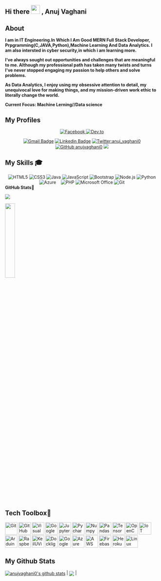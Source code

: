 ## Hi there  <img src="https://github.com/TheDudeThatCode/TheDudeThatCode/blob/master/Assets/Hi.gif" width="29px"> , Anuj Vaghani

 ## About
<b>I am in IT Engineering.In Which I Am Good MERN Full Stack Developer, Prpgramming(C,JAVA,Python),Machine Learning And Data Analytics. I am also intersted in cyber security,in which i am learning more.</b>

<b>I’ve always sought out opportunities and challenges that are meaningful to me. Although my professional path has taken many twists and turns I've never stopped engaging my passion to help others and solve problems.</b>

<b>As Data Analytics, I enjoy using my obsessive attention to detail, my unequivocal love for making things, and my mission-driven work ethic to literally change the world.</b>

<b>Current Focus: Machine Lerning//Data science </b>
## My Profiles 
<!-- **anujvaghani0/anujvaghani0** is a ✨ _special_ ✨ repository because its `README.md` (this file) appears on your GitHub profile. -->
<div align="center">
<!--   <a href="https://twitter.com/anuj_vaghani0">
    <img src="https://img.shields.io/badge/Twitter-1DA1F2?style=for-the-badge&logo=twitter&logoColor=white" alt="Twitter">
  </a> -->
  <a href="https://www.facebook.com/anujvaghani0">
    <img src="https://img.shields.io/badge/Facebook-1877F2?style=for-the-badge&logo=facebook&logoColor=white" alt="Facebook">
  </a>
  <a href="https://dev.to/anujvaghani0">
    <img src="https://img.shields.io/badge/dev.to-0A0A0A?style=for-the-badge&logo=dev.to&logoColor=white" alt="Dev.to">
  </a>
 
 [![Gmail Badge](https://img.shields.io/badge/-anujvaghani0@gmail.com-c14438?style=flat-square&logo=Gmail&logoColor=white&link=mailto:anujvaghani0@gmail.com)](mailto:anujvaghani0@gmail.com)
 [![Linkedin Badge](https://img.shields.io/badge/anuj-vaghani-blue?style=flat-square&logo=Linkedin&logoColor=white&link=https://www.linkedin.com/in/anuj-vaghani-3495b51b7)](https://www.linkedin.com/in/anuj-vaghani-3495b51b7)
 [![Twitter:anuj_vaghani0](https://img.shields.io/twitter/follow/anuj_vaghani0?style=flat-square)](https://twitter.com/anuj_vaghani0)
[![GitHub anujvaghani0](https://img.shields.io/github/followers/anujvaghani0?label=follow%20github&style=flat-square)](https://github.com/anujvaghani0)
![](https://komarev.com/ghpvc/?username=anujvaghani0&color=green)
</div>



## My Skills 🎓
<!-- <a href="https://github.com/404"><img src="https://user-images.githubusercontent.com/73097560/115834477-dbab4500-a447-11eb-908a-139a6edaec5c.gif"></a> -->
<div align="center">
  <img src="https://img.shields.io/badge/HTML5-E34F26?style=for-the-badge&logo=html5&logoColor=white" alt="HTML5">
  <img src="https://img.shields.io/badge/CSS3-1572B6?style=for-the-badge&logo=css3&logoColor=white" alt="CSS3">
    <img src="https://img.shields.io/badge/Java-ED8B00?style=for-the-badge&logo=java&logoColor=white" alt="Java">
  <img src="https://img.shields.io/badge/JavaScript-323330?style=for-the-badge&logo=javascript&logoColor=F7DF1E" alt="JavaScript">
  <img src="https://img.shields.io/badge/Bootstrap-563D7C?style=for-the-badge&logo=bootstrap&logoColor=white" alt="Bootstrap">
  <img src="https://img.shields.io/badge/Node.js-43853D?style=for-the-badge&logo=node.js&logoColor=white" alt="Node.js">
  <img src="https://img.shields.io/badge/Python-3776AB?style=for-the-badge&logo=python&logoColor=white" alt="Python">
  <img src="https://img.shields.io/badge/microsoft%20azure-0089D6?style=for-the-badge&logo=microsoft-azure&logoColor=white" alt="Azure">
  <img src="https://img.shields.io/badge/MySQL-005C84?style=for-the-badge&logo=mysql&logoColor=white" alt="">
  <img src="https://img.shields.io/badge/Numpy-777BB4?style=for-the-badge&logo=numpy&logoColor=white" alt="">
  <img src="https://img.shields.io/badge/Pandas-2C2D72?style=for-the-badge&logo=pandas&logoColor=white" alt="">

  <img src="https://img.shields.io/badge/PHP-777BB4?style=for-the-badge&logo=php&logoColor=white" alt="PHP">

  <img src="https://img.shields.io/badge/Microsoft_Office-D83B01?style=for-the-badge&logo=microsoft-office&logoColor=white" alt="Microsoft Office">

  <img src="https://img.shields.io/badge/Git-F05032?style=for-the-badge&logo=git&logoColor=white" alt="Git">
</div>
<b>GitHub Stats🎯</b><br>
 
<a href="https://github.com/404"><img src="https://user-images.githubusercontent.com/73097560/115834477-dbab4500-a447-11eb-908a-139a6edaec5c.gif"></a>

<img width="25%" src="https://profile-counter.glitch.me/{anujvaghani0}/count.svg" /> 

## Tech Toolbox🧰

<p align="left">
<img src="https://github.com/prathimacode-hub/prathimacode-hub/blob/main/TechStack/Git.png" alt="Git" width="40" height="40"/>
<img src="https://github.com/prathimacode-hub/prathimacode-hub/blob/main/TechStack/Github.png" alt="GitHub" width="40" height="40"/>

<img src="https://github.com/prathimacode-hub/prathimacode-hub/blob/main/TechStack/Visual%20Studio%20Code.png" alt="Visual Studio Code" width="40" height="40"/>
<img src="https://github.com/prathimacode-hub/prathimacode-hub/blob/main/TechStack/Colab.png" alt="Google Colab" width="40" height="40"/>
<img src="https://github.com/prathimacode-hub/prathimacode-hub/blob/main/TechStack/Jupyter.png" alt="Jupyter" width="40" height="40"/>
<img src="https://github.com/prathimacode-hub/prathimacode-hub/blob/main/TechStack/Pycharm.png" alt="Pycharm" width="40" height="40"/>
<img src="https://github.com/prathimacode-hub/prathimacode-hub/blob/main/TechStack/Numpy.png" alt="Numpy" width="40" height="40"/>
<img src="https://github.com/prathimacode-hub/prathimacode-hub/blob/main/TechStack/Pandas.png" alt="Pandas" width="40" height="40"/>
<img src="https://github.com/prathimacode-hub/prathimacode-hub/blob/main/TechStack/TensorFlow.png" alt="TensorFlow" width="40" height="40"/>
<img src="https://github.com/prathimacode-hub/prathimacode-hub/blob/main/TechStack/OpenCV.jpg" alt="OpenCV" width="40" height="40"/>

<img src="https://github.com/prathimacode-hub/prathimacode-hub/blob/main/TechStack/IoT.jpg" alt="IoT" width="40" height="40"/>
<img src="https://github.com/prathimacode-hub/prathimacode-hub/blob/main/TechStack/Arduino.png" alt="Arduino" width="40" height="40"/>
<img src="https://github.com/prathimacode-hub/prathimacode-hub/blob/main/TechStack/Raspberry.png" alt="Raspberry Pi" width="40" height="40"/>
 
<img src="https://github.com/prathimacode-hub/prathimacode-hub/blob/main/TechStack/KeilUVision.png" alt="KeilUVision" width="40" height="40"/>
<img src="https://github.com/prathimacode-hub/prathimacode-hub/blob/main/TechStack/DocklightScripting.png" alt="Docklight Scripting" width="40" height="40"/>


<img src="https://github.com/prathimacode-hub/prathimacode-hub/blob/main/TechStack/Google-Cloud.png" alt="Google Cloud" width="40" height="40"/>
<img src="https://github.com/prathimacode-hub/prathimacode-hub/blob/main/TechStack/Azure.png" alt="Azure" width="40" height="40"/>
<img src="https://github.com/prathimacode-hub/prathimacode-hub/blob/main/TechStack/AWS.png" alt="AWS" width="40" height="40"/>

<img src="https://github.com/prathimacode-hub/prathimacode-hub/blob/main/TechStack/Firebase.png" alt="Firebase" width="40" height="40"/>
<img src="https://github.com/prathimacode-hub/prathimacode-hub/blob/main/TechStack/Heroku.png" alt="Heroku" width="40" height="40"/>

<img src="https://github.com/prathimacode-hub/prathimacode-hub/blob/main/TechStack/Linux.png" alt="Linux" width="40" height="40"/>

## My Github Stats

<a href="https://github.com/anujvaghani0/github-readme-stats"><img align="center" src="https://github-readme-stats.vercel.app/api?username=anujvaghani0&show_icons=true&include_all_commits=true&theme=buefy&hide_border=true" alt="anujvaghani0's github stats" /></a> | <a href="https://github.com/anujvaghani0/github-readme-stats"><img align="center" src="https://github-readme-stats.vercel.app/api/top-langs/?username=anujvaghani0&layout=compact&theme=buefy&hide_border=true" /></a> |




<!-- Here are some ideas to get you started:

- 🔭 I’m currently working on ...
- 🌱 I’m currently learning ...
- 👯 I’m looking to collaborate on ...
- 🤔 I’m looking for help with ...
- 💬 Ask me about ...
- 📫 How to reach me: ...
- 😄 Pronouns: ...
- ⚡ Fun fact: ...
 -->
